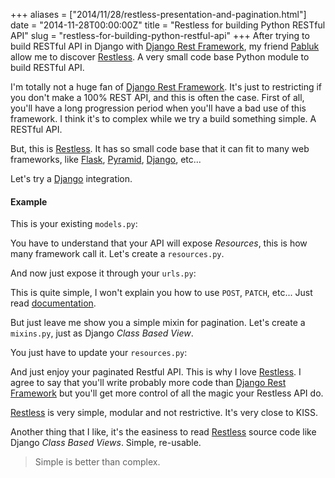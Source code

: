 +++
aliases = ["2014/11/28/restless-presentation-and-pagination.html"]
date = "2014-11-28T00:00:00Z"
title = "Restless for building Python RESTful API"
slug = "restless-for-building-python-restful-api"
+++
After trying to build RESTful API in Django with [Django Rest Framework][0], my friend [Pabluk][1] allow me to discover [Restless][2]. A very small code base Python module to build RESTful API.

I'm totally not a huge fan of [Django Rest Framework][0]. It's just to restricting if you don't make a 100% REST API, and this is often the case. First of all, you'll have a long progression period when you'll have a bad use of this framework. I think it's to complex while we try a build something simple. A RESTful API.

But, this is [Restless][2].
It has so small code base that it can fit to many web frameworks, like [Flask][3], [Pyramid][4], [Django][5], etc...

Let's try a [Django][5] integration.

#### Example

This is your existing `models.py`:

<script src="https://gist.github.com/toxinu/d125f613cf1ec679c7dba0cd54f8d7fd.js"></script>

You have to understand that your API will expose *Resources*, this is how many framework call it. Let's create a `resources.py`.

<script src="https://gist.github.com/toxinu/feee3461dd8cb0f9200a6586d9ca3275.js"></script>

And now just expose it through your `urls.py`:

<script src="https://gist.github.com/toxinu/7f3c36eedb1a785bc28e71c6a020bd65.js"></script>

This is quite simple, I won't explain you how to use `POST`, `PATCH`, etc... Just read [documentation][6].

But just leave me show you a simple mixin for pagination. Let's create a `mixins.py`, just as Django *Class Based View*.

<script src="https://gist.github.com/toxinu/e720b66f9e4e32ce565a74c5e57e00c7.js"></script>

You just have to update your `resources.py`:

<script src="https://gist.github.com/toxinu/28c57a79a60b5cd9ff51db96ae625fa2.js"></script>

And just enjoy your paginated Restful API.
This is why I love [Restless][2]. I agree to say that you'll write probably more code than [Django Rest Framework][0] but you'll get more control of all the magic your Restless API do.

[Restless][2] is very simple, modular and not restrictive. It's very close to KISS.

Another thing that I like, it's the easiness to read [Restless][2] source code like Django *Class Based Views*. Simple, re-usable.

> Simple is better than complex.

[0]: http://www.django-rest-framework.org/
[1]: http://seminar.io
[2]: https://github.com/toastdriven/restless
[3]: http://flask.pocoo.org/
[4]: http://www.pylonsproject.org/
[5]: https://www.djangoproject.com/
[6]: http://restless.readthedocs.org/en/latest/index.html
